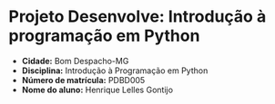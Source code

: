 <html>
<body>
    <h1>Projeto Desenvolve: Introdução à programação em Python</h1>
    <ul>
      <li><strong>Cidade:</strong> Bom Despacho-MG</li>
      <li><strong>Disciplina:</strong> Introdução à Programação em Python</li>
      <li><strong>Número de matrícula:</strong> PDBD005</li>
      <li><strong>Nome do aluno:</strong> Henrique Lelles Gontijo</li>
    </ul>
</body>
</html>

